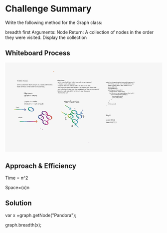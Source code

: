 # Challenge Summary
Write the following method for the Graph class:

breadth first
Arguments: Node
Return: A collection of nodes in the order they were visited.
Display the collection

## Whiteboard Process

![](images/kafaween.png)

## Approach & Efficiency

Time = n^2

Space=(o)n

## Solution


var x =graph.getNode("Pandora");

graph.breadth(x);
